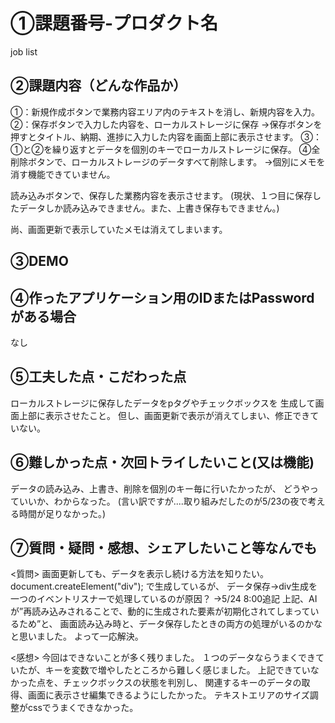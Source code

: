 # ①課題番号-プロダクト名
job list

## ②課題内容（どんな作品か）
①：新規作成ボタンで業務内容エリア内のテキストを消し、新規内容を入力。
②：保存ボタンで入力した内容を、ローカルストレージに保存
→保存ボタンを押すとタイトル、納期、進捗に入力した内容を画面上部に表示させます。
③：①と②を繰り返すとデータを個別のキーでローカルストレージに保存。
④全削除ボタンで、ローカルストレージのデータすべて削除します。
→個別にメモを消す機能できていません。

読み込みボタンで、保存した業務内容を表示させます。
(現状、１つ目に保存したデータしか読み込みできません。また、上書き保存もできません。)

尚、画面更新で表示していたメモは消えてしまいます。

## ③DEMO

## ④作ったアプリケーション用のIDまたはPasswordがある場合
なし

## ⑤工夫した点・こだわった点
ローカルストレージに保存したデータをpタグやチェックボックスを
生成して画面上部に表示させたこと。
但し、画面更新で表示が消えてしまい、修正できていない。

## ⑥難しかった点・次回トライしたいこと(又は機能)
データの読み込み、上書き、削除を個別のキー毎に行いたかったが、
どうやっていいか、わからなった。
(言い訳ですが....取り組みだしたのが5/23の夜で考える時間が足りなかった。)


## ⑦質問・疑問・感想、シェアしたいこと等なんでも
<質問>
画面更新しても、データを表示し続ける方法を知りたい。
document.createElement("div"); で生成しているが、
データ保存→div生成を一つのイベントリスナーで処理しているのが原因？
→5/24 8:00追記
上記、AIが”再読み込みされることで、動的に生成された要素が初期化されてしまっているため”と、
画面読み込み時と、データ保存したときの両方の処理がいるのかなと思いました。
よって一応解決。

<感想>
今回はできないことが多く残りました。
１つのデータならうまくできていたが、キーを変数で増やしたところから難しく感じました。
上記できていなかった点を、チェックボックスの状態を判別し、
関連するキーのデータの取得、画面に表示させ編集できるようにしたかった。
テキストエリアのサイズ調整がcssでうまくできなかった。
